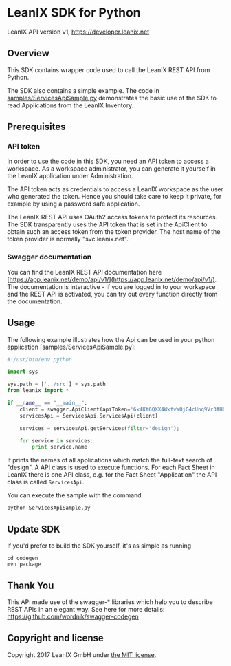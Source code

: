 # LeanIX SDK for Python


LeanIX API version v1, https://developer.leanix.net

## Overview
This SDK contains wrapper code used to call the LeanIX REST API from Python.

The SDK also contains a simple example. The code in [samples/ServicesApiSample.py](samples/ServicesApiSample.py) demonstrates the basic use of the SDK to read Applications from the LeanIX Inventory.

## Prerequisites

### API token
In order to use the code in this SDK, you need an API token to access a workspace.
As a workspace administrator, you can generate it yourself in the LeanIX application under Administration.

The API token acts as credentials to access a LeanIX workspace as the user who generated the token.
Hence you should take care to keep it private, for example by using a password safe application.

The LeanIX REST API uses OAuth2 access tokens to protect its resources. The SDK transparently uses the
API token that is set in the ApiClient to obtain such an access token from the token provider.
The host name of the token provider is normally "svc.leanix.net".

### Swagger documentation

You can find the LeanIX REST API documentation here [https://app.leanix.net/demo/api/v1/](https://app.leanix.net/demo/api/v1/). The documentation is interactive - if you are logged in to your workspace and the REST API is activated, you can try out every function directly from the documentation.

## Usage

The following example illustrates how the Api can be used in your python application [samples/ServicesApiSample.py]:

```python
#!/usr/bin/env python

import sys

sys.path = ['../src'] + sys.path
from leanix import *

if __name__ == "__main__":
    client = swagger.ApiClient(apiToken='6x4Kt6QXX4WxfvWOjG4cUnq9Vr3AH6DOkNgTfBgw', tokenProviderHost='svc.leanix.net', basePath='https://app.leanix.net/demo/api/v1')
    servicesApi = ServicesApi.ServicesApi(client)

    services = servicesApi.getServices(filter='design');

    for service in services:
        print service.name
```

It prints the names of all applications which match the full-text search of "design". A API class is used to execute functions. For each Fact Sheet in LeanIX there is one API class, e.g. for the Fact Sheet "Application" the API class is called `ServicesApi`.

You can execute the sample with the command

```shell
python ServicesApiSample.py
```

## Update SDK

If you'd prefer to build the SDK yourself, it's as simple as running

```shell
cd codegen
mvn package
```

Thank You
---------
This API made use of the swagger-* libraries which help you to describe REST APIs in an elegant way. See here for more details: https://github.com/wordnik/swagger-codegen

Copyright and license
------------------------
Copyright 2017 LeanIX GmbH under [the MIT license](LICENSE).
